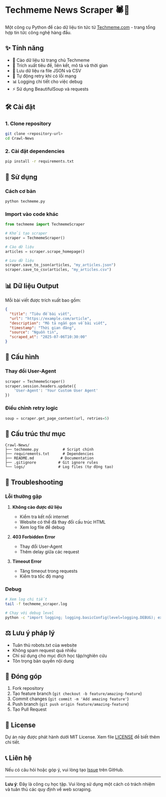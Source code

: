 # Techmeme News Scraper 🕷️📰

Một công cụ Python để cào dữ liệu tin tức từ [Techmeme.com](https://www.techmeme.com/) - trang tổng hợp tin tức công nghệ hàng đầu.

## ✨ Tính năng

- 🎯 Cào dữ liệu từ trang chủ Techmeme
- 📄 Trích xuất tiêu đề, liên kết, mô tả và thời gian
- 💾 Lưu dữ liệu ra file JSON và CSV
- 🔄 Tự động retry khi có lỗi mạng
- 📊 Logging chi tiết cho việc debug
- ⚡ Sử dụng BeautifulSoup và requests

## 🛠️ Cài đặt

### 1. Clone repository
```bash
git clone <repository-url>
cd Crawl-News
```

### 2. Cài đặt dependencies
```bash
pip install -r requirements.txt
```

## 🚀 Sử dụng

### Cách cơ bản
```bash
python techmeme.py
```

### Import vào code khác
```python
from techmeme import TechmemeScraper

# Khởi tạo scraper
scraper = TechmemeScraper()

# Cào dữ liệu
articles = scraper.scrape_homepage()

# Lưu dữ liệu
scraper.save_to_json(articles, "my_articles.json")
scraper.save_to_csv(articles, "my_articles.csv")
```

## 📊 Dữ liệu Output

Mỗi bài viết được trích xuất bao gồm:

```json
{
  "title": "Tiêu đề bài viết",
  "url": "https://example.com/article",
  "description": "Mô tả ngắn gọn về bài viết",
  "timestamp": "Thời gian đăng",
  "source": "Nguồn tin",
  "scraped_at": "2025-07-06T10:30:00"
}
```

## 🔧 Cấu hình

### Thay đổi User-Agent
```python
scraper = TechmemeScraper()
scraper.session.headers.update({
    'User-Agent': 'Your Custom User Agent'
})
```

### Điều chỉnh retry logic
```python
soup = scraper.get_page_content(url, retries=5)
```

## 📁 Cấu trúc thư mục

```
Crawl-News/
├── techmeme.py           # Script chính
├── requirements.txt      # Dependencies
├── README.md            # Documentation
├── .gitignore          # Git ignore rules
└── logs/               # Log files (tự động tạo)
```

## 🐛 Troubleshooting

### Lỗi thường gặp

1. **Không cào được dữ liệu**
   - Kiểm tra kết nối internet
   - Website có thể đã thay đổi cấu trúc HTML
   - Xem log file để debug

2. **403 Forbidden Error**
   - Thay đổi User-Agent
   - Thêm delay giữa các request

3. **Timeout Error**
   - Tăng timeout trong requests
   - Kiểm tra tốc độ mạng

### Debug
```bash
# Xem log chi tiết
tail -f techmeme_scraper.log

# Chạy với debug level
python -c "import logging; logging.basicConfig(level=logging.DEBUG); exec(open('techmeme.py').read())"
```

## ⚖️ Lưu ý pháp lý

- Tuân thủ robots.txt của website
- Không spam request quá nhiều
- Chỉ sử dụng cho mục đích học tập/nghiên cứu
- Tôn trọng bản quyền nội dung

## 🤝 Đóng góp

1. Fork repository
2. Tạo feature branch (`git checkout -b feature/amazing-feature`)
3. Commit changes (`git commit -m 'Add amazing feature'`)
4. Push branch (`git push origin feature/amazing-feature`)
5. Tạo Pull Request

## 📝 License

Dự án này được phát hành dưới MIT License. Xem file [LICENSE](LICENSE) để biết thêm chi tiết.

## 📞 Liên hệ

Nếu có câu hỏi hoặc góp ý, vui lòng tạo [Issue](../../issues) trên GitHub.

---

**Lưu ý**: Đây là công cụ học tập. Vui lòng sử dụng một cách có trách nhiệm và tuân thủ các quy định về web scraping.